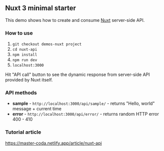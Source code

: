 ## Nuxt 3 minimal starter
This demo shows how to create and consume [Nuxt](https://nuxt.com/) server-side API.

### How to use
1. `git checkout demos-nuxt project`
2. `cd nuxt-api`
3. `npm install`
4. `npm run dev` 
5. `localhost:3000` 

Hit "API call" button to see the dynamic response from server-side API provided by Nuxt itself.

### API methods
* **sample** - `http://localhost:3000/api/sample/` - returns "Hello, world" message + current time
* **error** - `http://localhost:3000/api/error/` - returns random HTTP error 400 - 410

### Tutorial article
https://master-coda.netlify.app/article/nuxt-api
